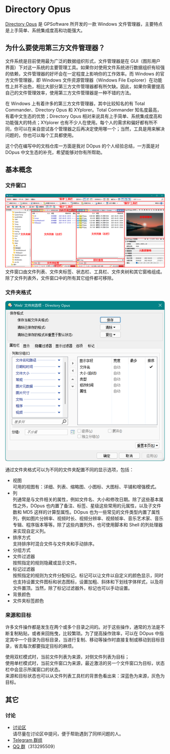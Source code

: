 # Directory Opus
[Directory Opus](https://www.gpsoft.com.au/) 是 GPSoftware 所开发的一款 Windows 文件管理器，主要特点是上手简单、系统集成度高和功能强大。

## 为什么要使用第三方文件管理器？
文件系统是目前使用最为广泛的数据组织形式，文件管理器是在 GUI（图形用户界面）下对这一系统的主要管理工具。如果你对使用文件系统进行数据组织有较强的依赖，文件管理器的好坏会在一定程度上影响你的工作效率。而 Windows 的官方文件管理器，即 Windows 文件资源管理器（Windows File Explorer）在功能性上并不出色，相比大部分第三方文件管理器都有所欠缺。因此，如果你需要提高自己的文件管理效率，使用第三方文件管理器是一种不错的方法。

在 Windows 上有着许多的第三方文件管理器，其中比较知名的有 Total Commander、Directory Opus 和 XYplorer。Total Commander 知名度最高，有着中文生态的优势；Directory Opus 相对来说具有上手简单、系统集成度高和功能强大的特点；XYplorer 也有不少人在使用。每个人的需求和偏好都有所不同，你可以在亲自尝试各个管理器之后再决定使用哪一个；当然，工具是用来解决问题的，你也可以每个工具都使用。

这个仍在编写中的文档仓库一方面是我对 DOpus 的个人经验总结，一方面是对 DOpus 中文生态的补充，希望能够对你有所帮助。

## 基本概念
### 文件窗口
![](images/文件窗口.png)  
文件窗口由文件列表、文件夹标签、状态栏、工具栏、文件夹树和其它窗格组成。除了文件列表外，文件窗口中的所有其它组件都可移除。

### 文件夹格式
![](images/文件夹选项.png)

通过文件夹格式可以为不同的文件夹配置不同的显示选项，包括：
* 视图  
  可用的视图有：详细、列表、缩略图、小图标、大图标、平铺和增强模式。
* 列  
  列通常是与文件相关的属性，例如文件名、大小和修改日期。除了这些基本属性之外，DOpus 也内置了备注、标签、星级这些常用的元属性，以及子文件数和 MD5 这样的计算型属性。DOpus 也为一些常见的文件类型内置了属性列，例如图片分辨率、视频时长、视频分辨率、视频帧率、音乐艺术家、音乐专辑、程序版本等等。除了这些内置列外，也可使用脚本和 Shell 的列处理器来实现自定义列。
* 排序方式  
  支持排序时混合文件与文件夹和手动排序。
* 分组方式
* 文件过滤器  
  按照指定的规则隐藏或显示文件。
* 标记过滤器  
  按照指定的规则为文件分配标记。标记可以让文件以自定义的颜色显示，同时也支持设置文件图标和状态图标，设置加粗、斜体和下划线字体样式，以及将文件置顶。当然，除了标记过滤器外，标记也可以手动设置。
* 背景颜色
* 文件夹标签颜色

### 来源和目标
许多文件操作都是发生在两个或多个目录之间的。对于这些操作，通常的方法是不断复制粘贴，或者来回拖曳，比较繁琐。为了提高操作效率，可以在 DOpus 中指定其中一个目录为目标目录，当进行复制、移动等操作时直接复制或移动到目标目录，省去每次都要指定目标的麻烦。

使用双栏模式时，当前文件列表为来源，对侧文件列表为目标；  
使用单栏模式时，当前文件窗口为来源，最近激活的另一个文件窗口为目标，状态栏中会显示所属窗口的状态。  
来源和目标状态也可以从文件列表工具栏的背景色看出来：深蓝色为来源，灰色为目标。

## 其它
### 讨论
- [讨论区](https://github.com/Chaoses-Ib/DirectoryOpus/discussions)  
  请尽量在讨论区中提问，便于帮助遇到了同样问题的人。
- [Telegram 群组](https://t.me/IbDirectoryOpusGroup)
- [QQ 群](https://jq.qq.com/?_wv=1027&k=8iTFF5J8)（313295509）